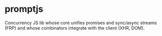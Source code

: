 promptjs
========

Concurrency JS lib whose core unifies promises and sync/async streams (FRP) and whose combinators integrate with the client (XHR, DOM).